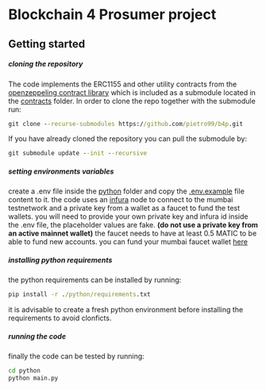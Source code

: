 # Blockchain 4 Prosumer project
## Getting started

##### cloning the repository
The code implements the ERC1155 and other utility contracts from the [openzeppeling contract library](https://github.com/OpenZeppelin/openzeppelin-contracts/tree/abdb20a6bdb1700d58ea9e01b7471dafdef52a68) which is included as a submodule located in the [contracts](/contracts) folder.
In order to clone the repo together with the submodule run:
```bat
git clone --recurse-submodules https://github.com/pietro99/b4p.git
```
If you have already cloned the repository you can pull the submodule by:
```bat
git submodule update --init --recursive
```
##### setting environments variables
create a .env file inside the [python](/python) folder and copy the [.env.example](/python/.env.example) file content to it.
the code uses an [infura](https://infura.io/) node to connect to the mumbai testnetwork and a private key from a wallet as a faucet to fund the test wallets.
you will need to provide your own private key and infura id inside the .env file, the placeholder values are fake. **(do not use a private key from an active mainnet wallet)**
the faucet needs to have at least 0.5 MATIC to be able to fund new accounts. you can fund your mumbai faucet wallet [here](https://faucet.polygon.technology/)

##### installing python requirements
the python requirements can be installed by running:
```bat
pip install -r ./python/requirements.txt
```
it is advisable to create a fresh python environment before installing the requirements to avoid clonficts.

##### running the code
finally the code can be tested by running:
```bat
cd python
python main.py
```

